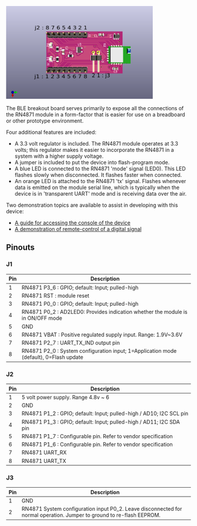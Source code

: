 <img src="pinout.png" width="400px"/>

The BLE breakout board serves primarily to expose all the connections of the RN4871 module in a form-factor that is easier for use on a breadboard or other prototype environment.

Four additional features are included:

* A 3.3 volt regulator is included.  The RN4871 module operates at 3.3 volts; this regulator makes it easier to incorporate the RN4871 in a system with a higher supply voltage.
* A jumper is included to put the device into flash-program mode.
* A blue LED is connected to the RN4871 'mode' signal (LED0).  This LED flashes slowly when disconnected.  It flashes faster when connected.
* An orange LED is attached to the RN4871 'tx' signal.  Flashes whenever data is emitted on the module serial line, which is typically when the device is in 'transparent UART' mode and is receiving data over the air.

Two demonstration topics are available to assist in developing with this device:

* [A guide for accessing the console of the device](../demo-console/guide.md)
* [A demonstration of remote-control of a digital signal](../demo-remote-light/guide.md)

## Pinouts
### J1 
| Pin | Description |
|-----|-------------|
| 1 | RN4871 P3_6 : GPIO; default: Input; pulled-high
| 2 | RN4871 RST : module reset
| 3 | RN4871 P0_0 : GPIO; default: Input; pulled-high
| 4 | RN4871 P0_2 : AD2LED0: Provides indication whether the module is in ON/OFF mode
| 5 | GND
| 6 | RN4871 VBAT : Positive regulated supply input. Range: 1.9V~3.6V
| 7 | RN4871 P2_7 : UART_TX_IND output pin
| 8 | RN4871 P2_0 : System configuration input; 1=Application mode (default), 0=Flash update

### J2 
| Pin | Description |
|-----|-------------|
| 1 | 5 volt power supply. Range 4.8v ~ 6
| 2 | GND
| 3 | RN4871 P1_2 : GPIO; default: Input; pulled-high / AD10; I2C SCL pin
| 4 | RN4871 P1_3 : GPIO; default: Input; pulled-high / AD11; I2C SDA pin
| 5 | RN4871 P1_7 : Configurable pin. Refer to vendor specification
| 6 | RN4871 P1_6 : Configurable pin. Refer to vendor specification
| 7 | RN4871 UART_RX
| 8 | RN4871 UART_TX

### J3
| Pin | Description |
|-----|-------------|
| 1 | GND
| 2 | RN4871 System configuration input P0_2. Leave disconnected for normal operation. Jumper to ground to re-flash EEPROM.
